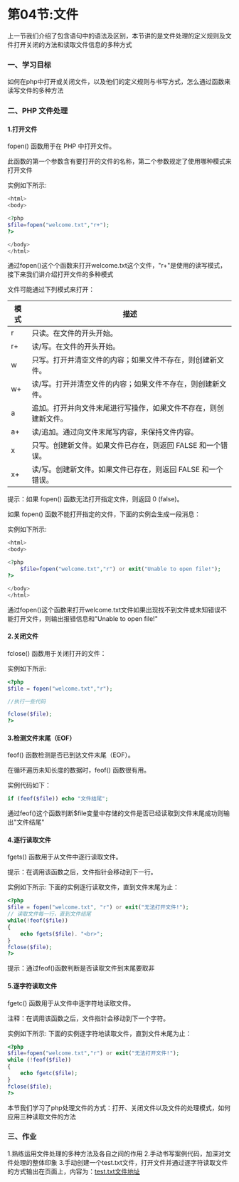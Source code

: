 # 第04节:文件
上一节我们介绍了包含语句中的语法及区别，本节讲的是文件处理的定义规则及文件打开关闭的方法和读取文件信息的多种方式

### 一、学习目标
如何在php中打开或关闭文件，以及他们的定义规则与书写方式，怎么通过函数来读写文件的多种方法

### 二、PHP 文件处理
#### 1.打开文件
fopen() 函数用于在 PHP 中打开文件。

此函数的第一个参数含有要打开的文件的名称，第二个参数规定了使用哪种模式来打开文件

实例如下所示:

``` php
<html>
<body>

<?php
$file=fopen("welcome.txt","r+");
?>

</body>
</html>
```

通过fopen()这个个函数来打开welcome.txt这个文件，"r+"是使用的读写模式，接下来我们讲介绍打开文件的多种模式

文件可能通过下列模式来打开：

|模式|描述|
|---|---|
|r|只读。在文件的开头开始。|
|r+|读/写。在文件的开头开始。|
|w|只写。打开并清空文件的内容；如果文件不存在，则创建新文件。|
|w+|读/写。打开并清空文件的内容；如果文件不存在，则创建新文件。|
|a|追加。打开并向文件末尾进行写操作，如果文件不存在，则创建新文件。|
|a+|读/追加。通过向文件末尾写内容，来保持文件内容。|
|x|只写。创建新文件。如果文件已存在，则返回 FALSE 和一个错误。|
|x+|读/写。创建新文件。如果文件已存在，则返回 FALSE 和一个错误。|

提示：如果 fopen() 函数无法打开指定文件，则返回 0 (false)。

如果 fopen() 函数不能打开指定的文件，下面的实例会生成一段消息：

实例如下所示:

``` php
<html>
<body>

<?php
    $file=fopen("welcome.txt","r") or exit("Unable to open file!");
?>

</body>
</html>
```
通过fopen()这个函数来打开welcome.txt文件如果出现找不到文件或未知错误不能打开文件，则输出报错信息和"Unable to open file!"

#### 2.关闭文件
fclose() 函数用于关闭打开的文件：

实例如下所示:

``` php
<?php
$file = fopen("welcome.txt","r");

//执行一些代码

fclose($file);
?>
```


#### 3.检测文件末尾（EOF）
feof() 函数检测是否已到达文件末尾（EOF）。

在循环遍历未知长度的数据时，feof() 函数很有用。

实例代码如下：

``` php
if (feof($file)) echo "文件结尾";
```
通过feof()这个函数判断$file变量中存储的文件是否已经读取到文件末尾成功则输出"文件结尾"

#### 4.逐行读取文件
fgets() 函数用于从文件中逐行读取文件。

提示：在调用该函数之后，文件指针会移动到下一行。

实例如下所示:
下面的实例逐行读取文件，直到文件末尾为止：

``` php
<?php
$file = fopen("welcome.txt", "r") or exit("无法打开文件!");
// 读取文件每一行，直到文件结尾
while(!feof($file))
{
    echo fgets($file). "<br>";
}
fclose($file);
?>
```
提示：通过feof()函数判断是否读取文件到末尾要取非

#### 5.逐字符读取文件
fgetc() 函数用于从文件中逐字符地读取文件。

注释：在调用该函数之后，文件指针会移动到下一个字符。

实例如下所示:
下面的实例逐字符地读取文件，直到文件末尾为止：

``` php
<?php
$file=fopen("welcome.txt","r") or exit("无法打开文件!");
while (!feof($file))
{
    echo fgetc($file);
}
fclose($file);
?>
```

本节我们学习了php处理文件的方式：打开、关闭文件以及文件的处理模式，如何应用三种读取文件的方法

### 三、作业
1.熟练运用文件处理的多种方法及各自之间的作用
2.手动书写案例代码，加深对文件处理的整体印象
3.手动创建一个test.txt文件，打开文件并通过逐字符读取文件的方式输出在页面上，内容为：[test.txt文件地址](https://github.com/xiaozhoulee/php_example/blob/master/%E7%AC%AC04%E7%AB%A0%EF%BC%9Aphp%E8%BF%9B%E9%98%B6/%E7%AC%AC04%E8%8A%82%EF%BC%9A%E6%96%87%E4%BB%B6/test.txt)